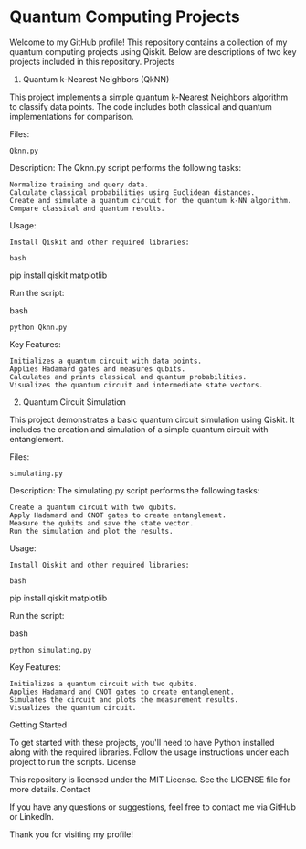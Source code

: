 # Quantum Computing Projects

Welcome to my GitHub profile! This repository contains a collection of my quantum computing projects using Qiskit. Below are descriptions of two key projects included in this repository.
Projects
1. Quantum k-Nearest Neighbors (QkNN)

This project implements a simple quantum k-Nearest Neighbors algorithm to classify data points. The code includes both classical and quantum implementations for comparison.

Files:

    Qknn.py

Description:
The Qknn.py script performs the following tasks:

    Normalize training and query data.
    Calculate classical probabilities using Euclidean distances.
    Create and simulate a quantum circuit for the quantum k-NN algorithm.
    Compare classical and quantum results.

Usage:

    Install Qiskit and other required libraries:

    bash

pip install qiskit matplotlib

Run the script:

bash

    python Qknn.py

Key Features:

    Initializes a quantum circuit with data points.
    Applies Hadamard gates and measures qubits.
    Calculates and prints classical and quantum probabilities.
    Visualizes the quantum circuit and intermediate state vectors.

2. Quantum Circuit Simulation

This project demonstrates a basic quantum circuit simulation using Qiskit. It includes the creation and simulation of a simple quantum circuit with entanglement.

Files:

    simulating.py

Description:
The simulating.py script performs the following tasks:

    Create a quantum circuit with two qubits.
    Apply Hadamard and CNOT gates to create entanglement.
    Measure the qubits and save the state vector.
    Run the simulation and plot the results.

Usage:

    Install Qiskit and other required libraries:

    bash

pip install qiskit matplotlib

Run the script:

bash

    python simulating.py

Key Features:

    Initializes a quantum circuit with two qubits.
    Applies Hadamard and CNOT gates to create entanglement.
    Simulates the circuit and plots the measurement results.
    Visualizes the quantum circuit.

Getting Started

To get started with these projects, you'll need to have Python installed along with the required libraries. Follow the usage instructions under each project to run the scripts.
License

This repository is licensed under the MIT License. See the LICENSE file for more details.
Contact

If you have any questions or suggestions, feel free to contact me via GitHub or LinkedIn.

Thank you for visiting my profile!

